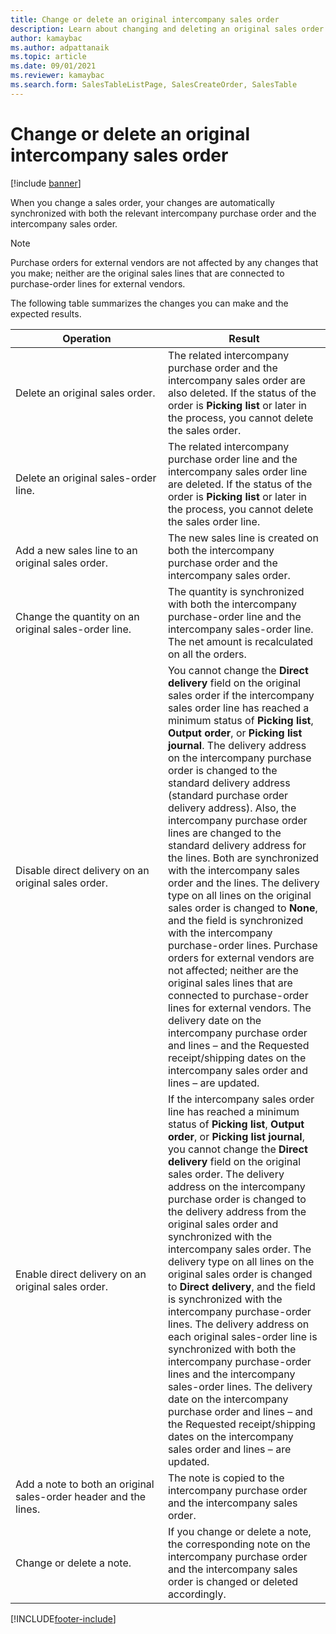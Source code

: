 ```yaml
---
title: Change or delete an original intercompany sales order
description: Learn about changing and deleting an original sales order functionality, including a table that defines results for various operations.
author: kamaybac
ms.author: adpattanaik
ms.topic: article
ms.date: 09/01/2021
ms.reviewer: kamaybac
ms.search.form: SalesTableListPage, SalesCreateOrder, SalesTable
---
```


# Change or delete an original intercompany sales order

[!include [banner](../../includes/banner.md)]

When you change a sales order, your changes are automatically synchronized with both the relevant intercompany purchase order and the intercompany sales order.

> [!NOTE]
> Purchase orders for external vendors are not affected by any changes that you make; neither are the original sales lines that are connected to purchase-order lines for external vendors.

The following table summarizes the changes you can make and the expected results.

| Operation | Result |
|---|---|
| Delete&nbsp;an&nbsp;original&nbsp;sales&nbsp;order. | The related intercompany purchase order and the intercompany sales order are also deleted. If the status of the order is **Picking list** or later in the process, you cannot delete the sales order. |
| Delete an original sales-order line. | The related intercompany purchase order line and the intercompany sales order line are deleted. If the status of the order is **Picking list** or later in the process, you cannot delete the sales order line. |
| Add a new sales line to an original sales order. | The new sales line is created on both the intercompany purchase order and the intercompany sales order. |
| Change the quantity on an original sales-order line. | The quantity is synchronized with both the intercompany purchase-order line and the intercompany sales-order line. The net amount is recalculated on all the orders. |
| Disable direct delivery on an original sales order. | You cannot change the **Direct delivery** field on the original sales order if the intercompany sales order line has reached a minimum status of **Picking list**, **Output order**, or **Picking list journal**. The delivery address on the intercompany purchase order is changed to the standard delivery address (standard purchase order delivery address). Also, the intercompany purchase order lines are changed to the standard delivery address for the lines. Both are synchronized with the intercompany sales order and the lines. The delivery type on all lines on the original sales order is changed to **None**, and the field is synchronized with the intercompany purchase-order lines. Purchase orders for external vendors are not affected; neither are the original sales lines that are connected to purchase-order lines for external vendors. The delivery date on the intercompany purchase order and lines – and the Requested receipt/shipping dates on the intercompany sales order and lines – are updated. |
| Enable direct delivery on an original sales order. | If the intercompany sales order line has reached a minimum status of **Picking list**, **Output order**, or **Picking list journal**, you cannot change the **Direct delivery** field on the original sales order. The delivery address on the intercompany purchase order is changed to the delivery address from the original sales order and synchronized with the intercompany sales order. The delivery type on all lines on the original sales order is changed to **Direct delivery**, and the field is synchronized with the intercompany purchase-order lines. The delivery address on each original sales-order line is synchronized with both the intercompany purchase-order lines and the intercompany sales-order lines. The delivery date on the intercompany purchase order and lines – and the Requested receipt/shipping dates on the intercompany sales order and lines – are updated. |
| Add a note to both an original sales-order header and the lines. | The note is copied to the intercompany purchase order and the intercompany sales order. |
| Change or delete a note. | If you change or delete a note, the corresponding note on the intercompany purchase order and the intercompany sales order is changed or deleted accordingly. |

[!INCLUDE[footer-include](../../includes/footer-banner.md)]
